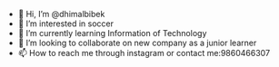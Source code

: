 - 👋 Hi, I’m @dhimalbibek
- 👀 I’m interested in soccer
- 🌱 I’m currently learning Information of Technology
- 💞️ I’m looking to collaborate on new company as a junior learner
- 📫 How to reach me through instagram or contact me:9860466307

<!---
dhimalbibek/dhimalbibek is a ✨ special ✨ repository because its `README.md` (this file) appears on your GitHub profile.
You can click the Preview link to take a look at your changes.
--->
